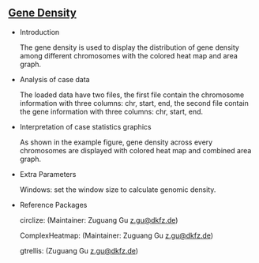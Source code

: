 ## [Gene Density](https://hiplot.com.cn/basic/gene-density)

- Introduction

  The gene density is used to display the distribution of gene density among different chromosomes with the colored heat map and area graph.

- Analysis of case data

  The loaded data have two files, the first file contain the chromosome information with three columns: chr, start, end, the second file contain the gene information with three columns: chr, start, end.

- Interpretation of case statistics graphics

  As shown in the example figure,  gene density across every chromosomes are displayed with colored heat map and combined area graph.

- Extra Parameters

  Windows:  set the window size to calculate genomic density.

- Reference Packages

  circlize: (Maintainer: Zuguang Gu <z.gu@dkfz.de>)

  ComplexHeatmap: (Maintainer: Zuguang Gu <z.gu@dkfz.de>)

  gtrellis: (Zuguang Gu <z.gu@dkfz.de>)

